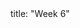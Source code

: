 <frontmatter>
title: "Week 6"
</frontmatter>

<panel header=":trophy: Outcomes" ctrl-lvl="1" popup-url="{{baseUrl}}/schedule/week7/outcomes.html" expanded no-close>
  <include src="outcomes.md#main" />
</panel>

<panel header=":clipboard: Todo" ctrl-lvl="1" no-close>
  <include src="todo.md" />
</panel>

<panel header=":raising_hand: Tutorial 6" ctrl-lvl="1" no-close>
  <include src="tutorial.md" />
</panel>

<panel header=":loudspeaker: Lecture 6" ctrl-lvl="1" no-close>
  <include src="lecture.md" />
</panel>
